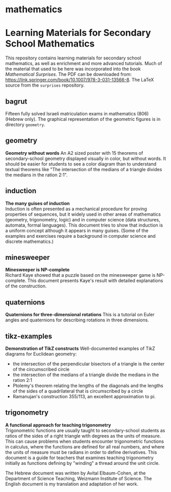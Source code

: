 ﻿# mathematics
Learning Materials for Secondary School Mathematics
===================================================

This repository contains learning materials for secondary school mathematics, as well as enrichment and more advanced tutorials. Much of the material that used to be here was incorporated into the book _Mathematical Surprises_. The PDF can be downloaded from:
https://link.springer.com/book/10.1007/978-3-031-13566-8.
The LaTeX source from the `surprises` repository.

bagrut
------
Fifteen fully solved Israeli matriculation exams in mathematics (806) (Hebrew only). The graphical representation of the geometric figures is in directory `geometry`.


geometry
--------
**Geometry without words**
An A2 sized poster with 15 theorems of secondary-school geometry displayed visually in color, but without words. It should be easier for students to see a color diagram than to understand textual theorems like "The intersection of the medians of a triangle divides the medians in the ration 2:1".

induction
---------
**The many guises of induction**  
Induction is often presented as a mechanical procedure for proving properties of sequences, but it widely used in other areas of mathematics (geometry, trigonometry, logic) and in computer science (data structures, automata, formal languages). This document tries to show that induction is a uniform concept although it appears in many guises. (Some of the examples and exercises require a background in computer science and discrete mathematics.)


minesweeper
-----------
**Minesweeper is NP-complete**  
Richard Kaye showed that a puzzle based on the minesweeper game is NP-complete. This document presents Kaye's result with detailed explanations of the construction.

quaternions
-----------
**Quaternions for three-dimensional rotations** 
This is a tutorial on Euler angles and quaternions for describing rotations in three dimensions.

tikz-examples
-------------
**Demonstration of TikZ constructs**
Well-documented examples of TikZ diagrams for Euclidean geometry:  
* the intersection of the perpendicular bisectors of a triangle is the center of the circumscribed circle
* the intersection of the medians of a triangle divide the medians in the ration 2:1
* Ptolemy's theorem relating the lengths of the diagonals and the lengths of the sides of a quadrilateral that is circumscribed by a circle
* Ramanujan's construction 355/113, an excellent approximation to pi.
  
trigonometry
------------
**A functional approach for teaching trigonometry**  
Trigonometric functions are usually taught to secondary-school students as ratios of the sides of a right triangle with degrees as the units of measure. This can cause problems when students encounter trigonometric functions in calculus, where the functions are defined for all real numbers, and where the units of measure must be radians in order to define derivatives. This document is a guide for teachers that examines teaching trigonometry initially as functions defining by "winding" a thread around the unit circle.

The Hebrew document was written by Avital Elbaum-Cohen, at the Department of Science Teaching, Weizmann Institute of Science. The English document is my translation and adaptation of her work.

